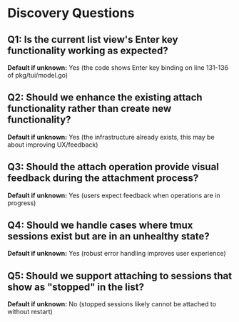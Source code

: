 # Discovery Questions

## Q1: Is the current list view's Enter key functionality working as expected?
**Default if unknown:** Yes (the code shows Enter key binding on line 131-136 of pkg/tui/model.go)

## Q2: Should we enhance the existing attach functionality rather than create new functionality?
**Default if unknown:** Yes (the infrastructure already exists, this may be about improving UX/feedback)

## Q3: Should the attach operation provide visual feedback during the attachment process?
**Default if unknown:** Yes (users expect feedback when operations are in progress)

## Q4: Should we handle cases where tmux sessions exist but are in an unhealthy state?
**Default if unknown:** Yes (robust error handling improves user experience)

## Q5: Should we support attaching to sessions that show as "stopped" in the list?
**Default if unknown:** No (stopped sessions likely cannot be attached to without restart)